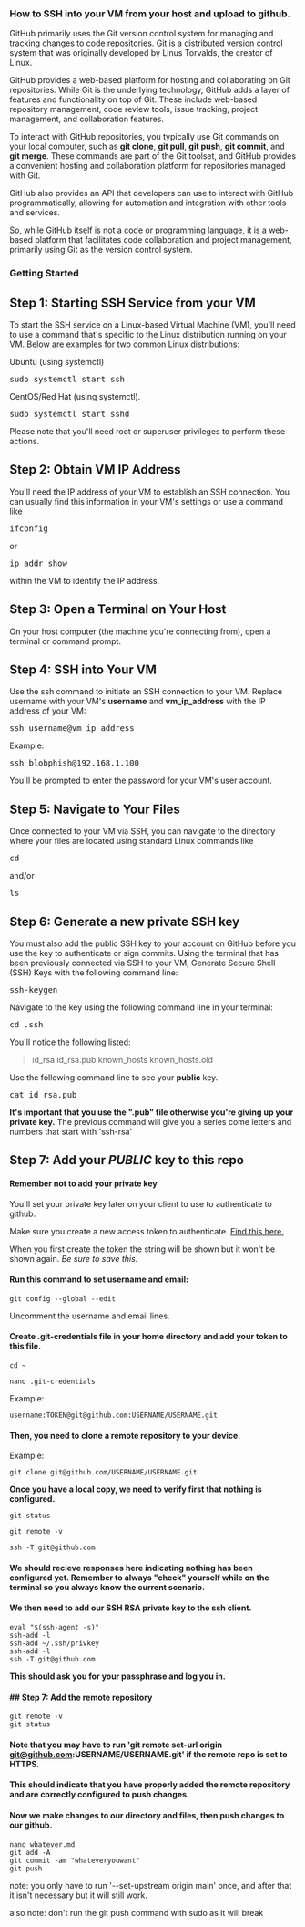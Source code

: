 ### **How to SSH into your VM from your host and upload to github.**
GitHub primarily uses the Git version control system for managing and tracking changes to code repositories. Git is a distributed version control system that was originally developed by Linus Torvalds, the creator of Linux.

GitHub provides a web-based platform for hosting and collaborating on Git repositories. While Git is the underlying technology, GitHub adds a layer of features and functionality on top of Git. These include web-based repository management, code review tools, issue tracking, project management, and collaboration features.

To interact with GitHub repositories, you typically use Git commands on your local computer, such as **git clone**, **git pull**, **git push**, **git commit**, and **git merge**. These commands are part of the Git toolset, and GitHub provides a convenient hosting and collaboration platform for repositories managed with Git.

GitHub also provides an API that developers can use to interact with GitHub programmatically, allowing for automation and integration with other tools and services.

So, while GitHub itself is not a code or programming language, it is a web-based platform that facilitates code collaboration and project management, primarily using Git as the version control system.

### **Getting Started**

## **Step 1: Starting SSH Service from your VM**

To start the SSH service on a Linux-based Virtual Machine (VM), you'll need to use a command that's specific to the Linux distribution running on your VM. 
Below are examples for two common Linux distributions: 


Ubuntu (using systemctl) 
<pre>
sudo systemctl start ssh
</pre>

CentOS/Red Hat (using systemctl). 
<pre>sudo systemctl start sshd
</pre>
Please note that you'll need root or superuser privileges to perform these actions.

## **Step 2: Obtain VM IP Address**
You'll need the IP address of your VM to establish an SSH connection. You can usually find this information in your VM's settings or use a command like 
<pre>ifconfig</pre>or<pre>ip addr show</pre>within the VM to identify the IP address.

## **Step 3: Open a Terminal on Your Host**
On your host computer (the machine you're connecting from), open a terminal or command prompt.

## **Step 4: SSH into Your VM**
Use the ssh command to initiate an SSH connection to your VM. Replace username with your VM's **username** and **vm_ip_address** with the IP address of your VM:

<pre>
ssh username@vm_ip_address</pre>
Example:
<pre>
ssh blobphish@192.168.1.100</pre>
You'll be prompted to enter the password for your VM's user account.

## **Step 5: Navigate to Your Files**
Once connected to your VM via SSH, you can navigate to the directory where your files are located using standard Linux commands like <pre>cd</pre> 
and/or 
<pre>ls</pre>

## **Step 6: Generate a new private SSH key**
You must also add the public SSH key to your account on GitHub before you use the key to authenticate or sign commits.
Using the terminal that has been previously connected via SSH to your VM, Generate Secure Shell (SSH) Keys with the following command line:
<pre>ssh-keygen</pre>
Navigate to the key using the following command line in your terminal:
<pre>cd .ssh</pre>

You'll notice the following listed:
>id_rsa    id_rsa.pub    known_hosts    known_hosts.old

Use the following command line to see your **public** key.
<pre>cat id_rsa.pub </pre>

**It's important that you use the ".pub" file otherwise you're giving up your private key.**
The previous command will give you a series come letters and numbers that start with 'ssh-rsa'

## **Step 7: Add your _PUBLIC_ key to this repo**

#### **Remember not to add your private key** 
You'll set your private key later on your client to use to authenticate to github.

Make sure you create a new access token to authenticate. [Find this here.](https://github.com/settings/tokens)

When you first create the token the string will be shown but it won't be shown again. *Be sure to save this.*

#### **Run this command to set username and email:**
```
git config --global --edit
```
Uncomment the username and email lines.

#### **Create .git-credentials file in your home directory and add your token to this file.**

```
cd ~
```
```
nano .git-credentials
```
Example:
```
username:TOKEN@git@github.com:USERNAME/USERNAME.git
```

#### **Then, you need to clone a remote repository to your device.**
Example:
```
git clone git@github.com/USERNAME/USERNAME.git
```

**Once you have a local copy, we need to verify first that nothing is configured.**

```
git status

git remote -v

ssh -T git@github.com
```

#### **We should recieve responses here indicating nothing has been configured yet. Remember to always "check" yourself while on the terminal so you always know the current scenario.**

#### **We then need to add our SSH RSA private key to the ssh client.**

```
eval "$(ssh-agent -s)"
ssh-add -l
ssh-add ~/.ssh/privkey
ssh-add -l
ssh -T git@github.com
```
**This should ask you for your passphrase and log you in.**

#### ## **Step 7: Add the remote repository**

```
git remote -v
git status
```
#### **Note that you may have to run 'git remote set-url origin git@github.com:USERNAME/USERNAME.git' if the remote repo is set to HTTPS.**

#### **This should indicate that you have properly added the remote repository and are correctly configured to push changes.**

#### **Now we make changes to our directory and files, then push changes to our github.**

```
nano whatever.md
git add -A
git commit -am "whateveryouwant"
git push
```
note: you only have to run '--set-upstream origin main' once, and after that it isn't necessary but it will still work.

also note: don't run the git push command with sudo as it will break




































